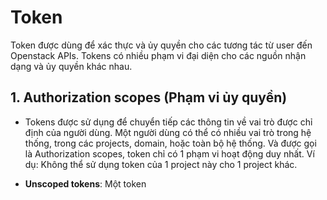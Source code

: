 # Token

Token được dùng để xác thực và ủy quyền cho các tương tác từ user đến Openstack APIs. Tokens có nhiều phạm vi đại diện cho các nguồn nhận dạng và ủy quyền khác nhau.

## 1. Authorization scopes (Phạm vi ủy quyền)

- Tokens được sử dụng để chuyển tiếp các thông tin về vai trò được chỉ định của người dùng. Một người dùng có thể có nhiều vai trò trong hệ thống, trong các projects, domain, hoặc toàn bộ hệ thống. Và được gọi là Authorization scopes, token chỉ có 1 phạm vi hoạt động duy nhất. Ví dụ: Không thể sử dụng token của 1 project này cho 1 project khác.

- **Unscoped tokens**: Một token 

